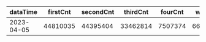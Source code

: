 |dataTime|firstCnt|secondCnt|thirdCnt|fourCnt|winCnt|vrate|wrate|
|-|-|-|-|-|-|-|-|
|2023-04-05|44810035|44395404|33462814|7507374|6642895|0%|0%|